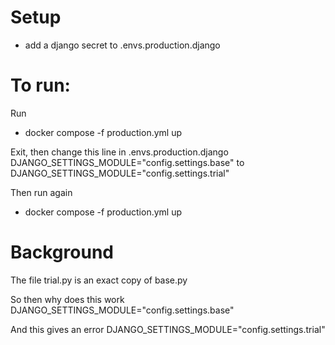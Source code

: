 # Setup

- add a django secret to .envs\.production\.django



# To run:

Run
- docker compose -f production.yml up

Exit, then change this line in  .envs\.production\.django
    DJANGO_SETTINGS_MODULE="config.settings.base"
to
    DJANGO_SETTINGS_MODULE="config.settings.trial"

Then run again
- docker compose -f production.yml up

# Background
The file trial.py is an exact copy of base.py

So then why does this work
    DJANGO_SETTINGS_MODULE="config.settings.base"

And this gives an error
    DJANGO_SETTINGS_MODULE="config.settings.trial"